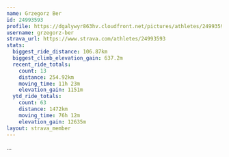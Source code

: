 ```yaml
---
name: Grzegorz Ber
id: 24993593
profile: https://dgalywyr863hv.cloudfront.net/pictures/athletes/24993593/7453165/11/large.jpg
username: grzegorz-ber
strava_url: https://www.strava.com/athletes/24993593
stats:
  biggest_ride_distance: 106.87km
  biggest_climb_elevation_gain: 637.2m
  recent_ride_totals:
    count: 13
    distance: 254.92km
    moving_time: 11h 23m
    elevation_gain: 1151m
  ytd_ride_totals:
    count: 63
    distance: 1472km
    moving_time: 76h 12m
    elevation_gain: 12635m
layout: strava_member
--- 
```

...

